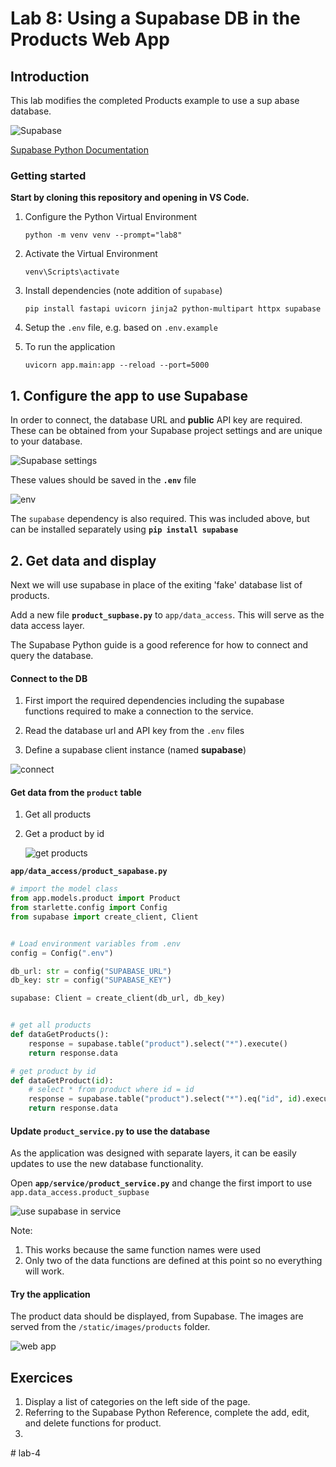# Lab 8: Using a Supabase DB in the Products Web App



## Introduction

This lab modifies the completed Products example to use a sup abase database.

![Supabase](assets/webApp_Supabase.png)

[Supabase Python Documentation](https://supabase.com/docs/reference/python/introduction)

### Getting started

**Start by cloning this repository and opening in VS Code.**

1. Configure the Python Virtual Environment

   `python -m venv venv --prompt="lab8"`

2. Activate the Virtual Environment

   `venv\Scripts\activate`

3. Install dependencies (note addition of `supabase`)

   `pip install fastapi uvicorn jinja2 python-multipart httpx supabase`

4. Setup the `.env` file, e.g. based on `.env.example`

5. To run the application

   `uvicorn app.main:app --reload --port=5000`



## 1. Configure the app to use Supabase

In order to connect, the database URL and **public** API key are required. These can be obtained from your Supabase project settings and are unique to your database.

![Supabase settings](assets/supabase_settings.png)

These values should be saved in the **`.env`** file

![env](assets/env_settings.png)

The `supabase` dependency is also required. This was included above, but can be installed separately using **`pip install supabase`**



## 2. Get data and display

Next we will use supabase in place of the exiting 'fake' database list of products.

Add a new file **`product_supbase.py`** to `app/data_access`. This will serve as the data access layer.

The Supabase Python guide is a good reference for how to connect and query the database.

#### Connect to the DB

1. First import the required dependencies including the supabase functions required to make a connection to the service.

2. Read the database url and API key from the `.env` files
3. Define a supabase client instance (named **supabase**)

![connect](assets/connect_supbase.png)

#### Get data from the `product` table

1. Get all products

2. Get a product by id

   ![get products](assets/get_products.png)

**`app/data_access/product_sapabase.py`**

```python
# import the model class
from app.models.product import Product
from starlette.config import Config
from supabase import create_client, Client


# Load environment variables from .env
config = Config(".env")

db_url: str = config("SUPABASE_URL")
db_key: str = config("SUPABASE_KEY")

supabase: Client = create_client(db_url, db_key)


# get all products
def dataGetProducts():
    response = supabase.table("product").select("*").execute()
    return response.data

# get product by id
def dataGetProduct(id):
    # select * from product where id = id 
    response = supabase.table("product").select("*").eq("id", id).execute()
    return response.data

```



#### Update `product_service.py` to use the database

As the application was designed with separate layers, it can be easily updates to use the new database functionality.

Open **`app/service/product_service.py`** and change the first import to use `app.data_access.product_supbase`

![use supabase in service](assets/import_in_service.png)

Note:

1. This works because the same function names were used
2. Only two of the data functions are defined at this point so no everything will work.

#### Try the application

The product data should be displayed, from Supabase. The images are served from the `/static/images/products` folder. 

![web app](assets/products_from_supabase.png)



## Exercices

1. Display a list of categories on the left side of the page.
2. Referring to the Supabase Python Reference, complete the add, edit, and delete functions for product.
3. 
#   l a b - 4  
 